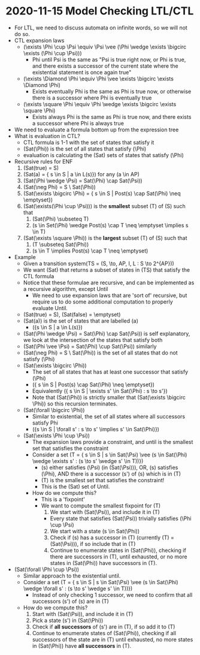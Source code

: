 # 2020-11-15 Model Checking LTL/CTL

* For LTL, we need to discuss automata on infinite words, so we will not do so.
* CTL expansion laws
  * \(\exists \Phi \cup \Psi \equiv \Psi \vee (\Phi \wedge \exists \bigcirc \exists (\Phi \cup \Psi))\)
    * Phi until Psi is the same as "Psi is true right now, or Phi is true, and there exists a successor of the current state where the existential statement is once again true"
  * \(\exists \Diamond \Phi \equiv \Phi \vee \exists \bigcirc \exists \Diamond \Phi\)
    * Exists eventually Phi is the same as Phi is true now, or otherwise there is a successor where Phi is eventually true
  * \(\exists \square \Phi \equiv \Phi \wedge \exists \bigcirc \exists \square \Phi\)
    * Exists always Phi is the same as Phi is true now, and there exists a successor where Phi is always true
* We need to evaluate a formula bottom up from the expression tree
* What is evaluation in CTL?
  * CTL formula is 1-1 with the set of states that satisfy it
  * \(Sat(\Phi)\) is the set of all states that satisfy \(\Phi\)
  * evaluation is calculating the \(Sat\) sets of states that satisfy \(\Phi\)
* Recursive rules for ENF
  1. \(Sat(true) = S\)
  2. \(Sat(a) = \{ s \in S | a \in L(s)\}\) for any \(a \in AP\)
  3. \(Sat(\Phi \wedge \Psi) = Sat(\Phi) \cap Sat(\Psi)\)
  4. \(Sat(\neg Phi) = S \ Sat(\Phi)\) 
  5. \(Sat(\exists \bigcirc \Phi) = \{ s \in S | Post(s) \cap Sat(\Phi) \neq \emptyset\}\)
  6. \(Sat(\exists(\Phi \cup \Psi))\) is the **smallest** subset \(T\) of \(S\) such that  
     1. \(Sat(\Phi) \subseteq T\)
     2. \(s \in Set(\Phi) \wedge Post(s) \cap T \neq \emptyset \implies s \in T\)
  7. \(Sat(\exists \square \Phi)\) is the **largest** subset \(T\) of \(S\) such that
     1. \(T \subseteq Sat(\Phi)\)
     2. \(s \in T \implies Post(s) \cap T \neq \emptyset\)
* Example
  * Given a transition system\(TS = (S, \to, AP, I, L : S \to 2^{AP})\)
  * We want \(Sat\) that returns a subset of states in \(TS\) that satisfy the CTL formula
  * Notice that these formulae are recursive, and can be implemented as a recursive algorithm, except Until
    * We need to use expansion laws that are 'sort of' recursive, but require us to do some additional computation to properly evaluate Until.
  * \(Sat(true) = S\), \(Sat(false) = \emptyset\)
  * \(Sat(a)\) is the set of states that are labelled \(a\) 
    * \(\{s \in S | a \in L(s)\}\)
  * \(Sat(\Phi \wedge \Psi) = Sat(\Phi) \cap Sat(\Psi)\) is self explanatory, we look at the intersection of the states that satisfy both
  * \(Sat(\Phi \vee \Psi) = Sat(\Phi) \cup Sat(\Psi)\) similarly
  * \(Sat(\neg Phi) = S \ Sat(\Phi)\) is the set of all states that do not satisfy \(\Phi\)
  * \(Sat(\exists \bigcirc \Phi)\) 
    * The set of all states that has at least one successor that satisfy \(\Phi\)
    * \(\{ s \in S | Post(s) \cap Sat(\Phi) \neq \emptyset\}\)
    * Equivalently \(\{ s \in S | \exists s' \in Sat(\Phi) : s \to s'\}\)
    * Note that \(Sat(\Phi)\) is strictly smaller that \(Sat(\exists \bigcirc \Phi)\) so this recursion terminates.
  * \(Sat(\forall \bigcirc \Phi)\)
    * Similar to existential, the set of all states where all successors satisfy Phi
    * \(\{s \in S | \forall s' : s \to s' \implies s' \in Sat(\Phi)\}\)
  * \(Sat(\exists \Phi \cup \Psi)\)
    * The expansion laws provide a constraint, and until is the smallest set that satisfies the constraint
    * Consider a set \(T = \{ s \in S | s \in Sat(\Psi) \vee (s \in Sat(\Phi) \wedge \exists s' : (s \to s' \wedge s' \in T))\}\)
      * \(s\) either satisfies \(\Psi\) (in \(Sat(\Psi)\)), OR, \(s\) satisfies \(\Phi\), AND there is a successor \(s'\) of \(s\) which is in \(T\)
      * \(T\) is the smallest set that satisfies the constraint!
      * This is the \(Sat\) set of Until.
    * How do we compute this?
      * This is a 'fixpoint'
      * We want to compute the smallest fixpoint for \(T\)
        1. We start with \(Sat(\Psi)\), and include it in \(T\)
          * Every state that satisfies \(Sat(\Psi)\) trivially satisfies \(\Phi \cup \Psi\)
        2. We start with a state \(s \in Sat(\Phi)\)
        3. Check if \(s\) has a successor in \(T\) (currently \(T\) = \(Sat(\Psi)\)), if so include that in \(T\)
        4. Continue to enumerate states in \(Sat(\Phi)\), checking if there are successors in \(T\), until exhausted, or no more states in \(Sat(\Phi)\) have successors in \(T\).
 * \(Sat(\forall \Phi \cup \Psi)\)
   * Similar approach to the existential until.
   * Consider a set \(T = \{ s \in S | s \in Sat(\Psi) \vee (s \in Sat(\Phi) \wedge \forall s' : (s \to s' \wedge s' \in T))\}\)
     * Instead of only checking 1 successor, we need to confirm that all successors \(s'\) of \(s\) are in \(T\)
   * How do we compute this?
     1. Start with \(Sat(\Psi)\), and include it in \(T\)
     2. Pick a state \(s'\) in \(Sat(\Phi)\)
     3. Check if **all successors** of \(s'\) are in \(T\), if so add it to \(T\)
     4. Continue to enumerate states of \(Sat(\Phi)\), checking if all successors of the state are in \(T\) until exhausted, no more states in \(Sat(\Phi)\) have **all successors** in \(T\).